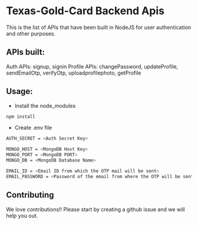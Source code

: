 # Texas-Gold-Card Backend Apis

This is the list of APIs that have been built in NodeJS for user authentication and other purposes.

## APIs built: 
Auth APIs: signup, signin
Profile APIs: changePassword, updateProfile, sendEmailOtp, verifyOtp, uploadprofilephoto, getProfile

## Usage: 
* Install the node_modules
```sh
npm install
```

* Create .env file
```sh
AUTH_SECRET = <Auth Secret Key>

MONGO_HOST = <MongoDB Host Key>
MONGO_PORT = <MongoDB PORT>
MONGO_DB = <MongoDB Database Name>

EMAIL_ID = <Email ID from which the OTP mail will be sent>
EMAIL_PASSWORD = <Password of the email from where the OTP will be sent>
```
## Contributing
We love contributions!! Please start by creating a github issue and we will help you out.